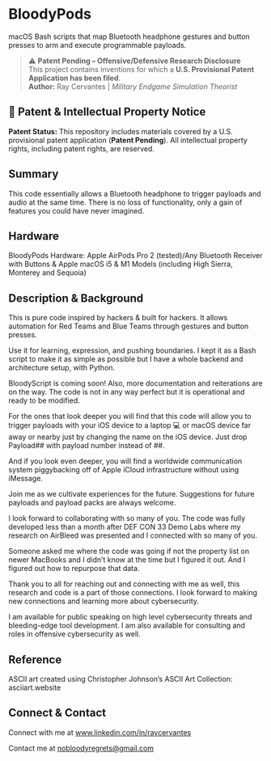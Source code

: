# BloodyPods
macOS Bash scripts that map Bluetooth headphone gestures and button presses to arm and execute programmable payloads.

> ⚠️ **Patent Pending – Offensive/Defensive Research Disclosure**  
> This project contains inventions for which a **U.S. Provisional Patent Application has been filed**.  
> **Author:** Ray Cervantes | *Military Endgame Simulation Theorist*  

## 📜 Patent & Intellectual Property Notice

**Patent Status:**
This repository includes materials covered by a U.S. provisional patent application (**Patent Pending**). All intellectual property rights, including patent rights, are reserved.

$$$$$$$$$$$$$$$$$$$$$$$$$$$$$$$$$$$$$$$$$$$$$$$$$$$$$$$$$$$$$$$$$$$$$$$$$$$$$$$$$$$$$$$$$$$$$$$$$$$$$$$$$$$$$$$$$$$$$$$$$$$$$$$$$$$$$$$$$$$$$$$$$$$$$$$$$$$$$$$$$$$$$$$$$$$$$$$$$$$$

## Summary
This code essentially allows a Bluetooth headphone to trigger payloads and audio at the same time. There is no loss of functionality, only a gain of features you could have never imagined.

## Hardware
BloodyPods Hardware: Apple AirPods Pro 2 (tested)/Any Bluetooth Receiver with Buttons & Apple macOS i5 & M1 Models (including High Sierra, Monterey and Sequoia) 

## Description & Background
This is pure code inspired by hackers & built for hackers. It allows automation for Red Teams and Blue Teams through gestures and button presses.

Use it for learning, expression, and pushing boundaries. I kept it as a Bash script to make it as simple as possible but I have a whole backend and architecture setup, with Python.

BloodyScript is coming soon!
Also, more documentation and reiterations are on the way. The code is not in any way perfect but it is operational and ready to be modified.

For the ones that look deeper you will find that this code will allow you to trigger payloads with your iOS device to a laptop 💻 or macOS device far away or nearby just by changing the name on the iOS device. Just drop Payload## with payload number instead of ##.

And if you look even deeper, you will find a worldwide communication system piggybacking off of Apple iCloud infrastructure without using iMessage.

Join me as we cultivate experiences for the future.  Suggestions for future payloads and payload packs are always welcome.  

I look forward to collaborating with so many of you.  The code was fully developed less than a month after DEF CON 33 Demo Labs where my research on AirBleed was presented and I connected with so many of you.  

Someone asked me where the code was going if not the property list on newer MacBooks and I didn’t know at the time but I figured it out. And I figured out how to repurpose that data.

Thank you to all for reaching out and connecting with me as well, this research and code is a part of those connections. I look forward to making new connections and learning more about cybersecurity.

I am available for public speaking on high level cybersecurity threats and bleeding-edge tool development. I am also available for consulting and roles in offensive cybersecurity as well.

## Reference
ASCII art created using Christopher Johnson’s ASCII Art Collection: asciiart.website

## Connect & Contact
Connect with me at www.linkedin.com/in/raycervantes

Contact me at nobloodyregrets@gmail.com
